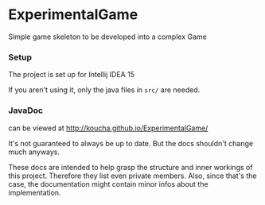 # ExperimentalGame

Simple game skeleton to be developed into a complex Game



### Setup

The project is set up for Intellij IDEA 15

If you aren't using it, only the java files in `src/` are needed.



### JavaDoc

can be viewed at http://koucha.github.io/ExperimentalGame/

It's not guaranteed to always be up to date.
But the docs shouldn't change much anyways.

These docs are intended to help grasp the structure and inner workings of this project.
Therefore they list even private members.
Also, since that's the case, the documentation might contain minor infos about the implementation.

